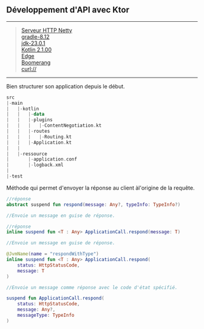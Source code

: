 ## Développement d'API avec Ktor

---
> [Serveur HTTP Netty](https://ktor.io/) <br>
> [gradle-8.12](https://gradle.org/) <br>
> [jdk-23.0.1](https://www.oracle.com/) <br>
> [Kotlin 2.1.00](https://github.com/JetBrains/kotlin/releases) <br>
> [Edge](https://www.microsoft.com/fr-fr/edge/download?form=MA13FJ)<br>
> [Boomerang](https://microsoftedge.microsoft.com/addons/detail/boomerang-soap-rest-c/bhmdjpobkcdcompmlhiigoidknlgghfo)<br>
> [curl://](https://curl.se/)
---
Bien structurer son application depuis le début.
````kotlin
src
|-main
|   |-kotlin
|   |   |-data
|   |   |-plugins
|   |   |   |-ContentNegotiation.kt
|   |   |-routes
|   |   |   |-Routing.kt
|   |   |-Application.kt
|   |   
|   |-ressource
|       |-application.conf
|       |-logback.xml
|   
|-test

````
Méthode qui permet d'envoyer la réponse au client àl'origine de la requête.
````kotlin
//réponse
abstract suspend fun respond(message: Any?, typeInfo: TypeInfo?)

//Envoie un message en guise de réponse.

//réponse
inline suspend fun <T : Any> ApplicationCall.respond(message: T)

//Envoie un message en guise de réponse.

@JvmName(name = "respondWithType")
inline suspend fun <T : Any> ApplicationCall.respond(
    status: HttpStatusCode, 
    message: T
)

//Envoie un message comme réponse avec le code d'état spécifié.

suspend fun ApplicationCall.respond(
    status: HttpStatusCode, 
    message: Any?, 
    messageType: TypeInfo
)
````